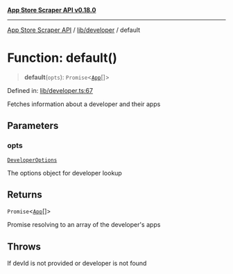 [**App Store Scraper API v0.18.0**](../../../README.md)

***

[App Store Scraper API](../../../modules.md) / [lib/developer](../README.md) / default

# Function: default()

> **default**(`opts`): `Promise`\<[`App`](../../../app-types/interfaces/App.md)[]\>

Defined in: [lib/developer.ts:67](https://github.com/facundoolano/app-store-scraper/blob/1e0c65b171e0bad4a38692c4616a992bb494cdd4/lib/developer.ts#L67)

Fetches information about a developer and their apps

## Parameters

### opts

[`DeveloperOptions`](../interfaces/DeveloperOptions.md)

The options object for developer lookup

## Returns

`Promise`\<[`App`](../../../app-types/interfaces/App.md)[]\>

Promise resolving to an array of the developer's apps

## Throws

If devId is not provided or developer is not found
